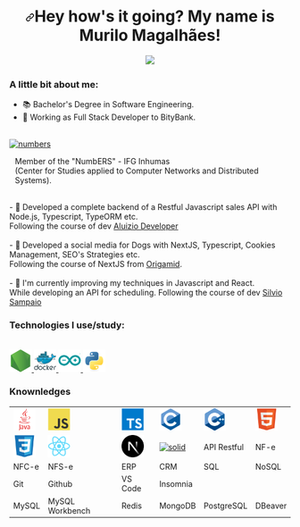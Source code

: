 <h1 align="center" tabindex="-1" dir="auto"><a id="user-content-oi-meu-nome-é-ttales-roger" class="anchor"
        aria-hidden="true" tabindex="-1" target="_blank" href="#oi-meu-nome-e-murilo"><svg class="octicon octicon-link"
            viewBox="0 0 16 16" version="1.1" width="16" height="16" aria-hidden="true">
            <path
                d="m7.775 3.275 1.25-1.25a3.5 3.5 0 1 1 4.95 4.95l-2.5 2.5a3.5 3.5 0 0 1-4.95 0 .751.751 0 0 1 .018-1.042.751.751 0 0 1 1.042-.018 1.998 1.998 0 0 0 2.83 0l2.5-2.5a2.002 2.002 0 0 0-2.83-2.83l-1.25 1.25a.751.751 0 0 1-1.042-.018.751.751 0 0 1-.018-1.042Zm-4.69 9.64a1.998 1.998 0 0 0 2.83 0l1.25-1.25a.751.751 0 0 1 1.042.018.751.751 0 0 1 .018 1.042l-1.25 1.25a3.5 3.5 0 1 1-4.95-4.95l2.5-2.5a3.5 3.5 0 0 1 4.95 0 .751.751 0 0 1-.018 1.042.751.751 0 0 1-1.042.018 1.998 1.998 0 0 0-2.83 0l-2.5 2.5a1.998 1.998 0 0 0 0 2.83Z">
            </path>
        </svg></a>Hey how's it going? My name is Murilo Magalhães!</h1>
<div align="center">
        <img src="https://media4.giphy.com/media/v1.Y2lkPTc5MGI3NjExZ2sybHVnbGo0aG1zYzlsbHMxeHpqazJqb294YmluMmZ3MzNsZHU5bCZlcD12MV9pbnRlcm5hbF9naWZfYnlfaWQmY3Q9Zw/8m7nAJTYvzNUh54HQm/giphy.gif" width="300"/>
</div>

### A little bit about me:

- 📚 Bachelor's Degree in Software Engineering.
- 💼 Working as Full Stack Developer to BityBank.

<br>

<div display="flex">
    <div>
        <a target="_blank" href="https://linktr.ee/numbersifg/" style="display: inline-block;">
            <img src="https://github.com/MuriloMagal/Files/blob/main/logoNumbers.png" alt="numbers" width="128px">
        </a>
    </div>
    <div>
        <p style="display: inline-block; margin-left: 10px; position: relative;"> Member of the "NumbERS" - IFG Inhumas
            <br> (Center for Studies applied to Computer Networks and Distributed Systems).</p>
    </div>
</div>

<br>
- 🔭 Developed a complete backend of a Restful Javascript sales API with Node.js, Typescript, TypeORM etc. <br>
Following the course of dev <a target="_blank" href="https://github.com/aluiziodeveloper"> Aluizio Developer</a>
<br>
<br>
- 🔭 Developed a social media for Dogs with NextJS, Typescript, Cookies Management, SEO's Strategies etc. <br>
Following the course of NextJS from <a target="_blank" href="https://www.origamid.com/curso/nextjs/"> Origamid</a>.
<br>
<br>
- 🌱 I'm currently improving my techniques in Javascript and React.
<br> While developing an API for scheduling. Following the course of dev <a target="_blank"
    href="https://youtube.com/playlist?list=PL_Axpn7FrXHR3nZiQPHFClLu6VByhWkzG&si=GWn9-WvgIaNYNfS9">Silvio Sampaio</a>

### Technologies I use/study:
<br>
<a target="_blank" href="https://nodejs.org/en/" rel="nofollow"> <img
        src="https://github.com/devicons/devicon/blob/master/icons/nodejs/nodejs-original.svg" alt="nodejs" width="40"
        height="40" style="max-width: 100%;"> </a>
<a target="_blank" href="https://www.docker.com/" rel="nofollow"> <img
        src="https://raw.githubusercontent.com/devicons/devicon/master/icons/docker/docker-original-wordmark.svg"
        alt="docker" width="40" height="40" style="max-width: 100%;"> </a>
<a target="_blank" href="https://www.arduino.cc/" rel="nofollow"> <img
        src="https://github.com/devicons/devicon/blob/master/icons/arduino/arduino-original.svg" alt="arduino"
        width="40" height="40" style="max-width: 100%;"> </a>
<a target="_blank" href="https://www.python.org/" rel="nofollow"> <img
        src="https://github.com/devicons/devicon/blob/master/icons/python/python-original.svg" alt="python" width="40"
        height="40" style="max-width: 100%;"> </a>



### Knownledges
<table>
    <tr>
        <td>
            <a target="_blank" href="https://www.java.com/pt-BR/download/help/whatis_java.html" rel="nofollow">
                <img src="https://github.com/devicons/devicon/blob/master/icons/java/java-plain-wordmark.svg" alt="java"
                    width="40" height="40" style="max-width: 100%;"> </a>
        </td>
        <td>
            <a target="_blank" href="https://developer.mozilla.org/en-US/docs/Web/JavaScript" rel="nofollow"> <img
                    src="https://raw.githubusercontent.com/devicons/devicon/master/icons/javascript/javascript-original.svg"
                    alt="javascript" width="40" height="40" style="max-width: 100%;"> </a>
        </td>
        <td>
            <a target="_blank" href="https://www.typescriptlang.org/" rel="nofollow"> <img
                    src="https://raw.githubusercontent.com/devicons/devicon/master/icons/typescript/typescript-original.svg"
                    alt="typescript" width="40" height="40" style="max-width: 100%;"> </a>
        </td>
        <td>
            <a target="_blank" href="https://learn.microsoft.com/pt-br/cpp/c-language/?view=msvc-170/" rel="nofollow">
                <img src="https://raw.githubusercontent.com/devicons/devicon/ca28c779441053191ff11710fe24a9e6c23690d6/icons/c/c-original.svg"
                    alt="c" width="40" height="40" style="max-width: 100%;"> </a>
        </td>
        <td>
            <a target="_blank" href="https://learn.microsoft.com/pt-br/cpp/cpp/?view=msvc-170/" rel="nofollow"> <img
                    src="https://raw.githubusercontent.com/devicons/devicon/ca28c779441053191ff11710fe24a9e6c23690d6/icons/cplusplus/cplusplus-original.svg"
                    alt="cpp" width="40" height="40" style="max-width: 100%;"> </a>
        </td>
        <td>
            <a target="_blank" href="https://developer.mozilla.org/pt-BR/docs/Web/HTML/" rel="nofollow"> <img
                    src="https://raw.githubusercontent.com/devicons/devicon/ca28c779441053191ff11710fe24a9e6c23690d6/icons/html5/html5-original.svg"
                    alt="html5" width="40" height="40" style="max-width: 100%;"> </a>
        </td>
    </tr>
    <tr>
        <td>
            <a target="_blank" href="https://developer.mozilla.org/pt-BR/docs/Web/CSS/" rel="nofollow"> <img
                    src="https://raw.githubusercontent.com/devicons/devicon/ca28c779441053191ff11710fe24a9e6c23690d6/icons/css3/css3-original.svg"
                    alt="css3" width="40" height="40" style="max-width: 100%;"> </a>
        </td>
        <td>
            <a target="_blank" href="https://react.dev/" rel="nofollow"> <img
                src="https://github.com/devicons/devicon/blob/master/icons/react/react-original.svg" alt="react" width="40"
                height="40" style="max-width: 100%;"> </a>
        </td>
        <td>
            <a target="_blank" href="https://www.nextjs.org/" rel="nofollow"> <img
                src="https://github.com/devicons/devicon/blob/master/icons/nextjs/nextjs-original.svg" alt="nextjs" width="40"
                height="40" style="max-width: 100%;"> </a>
        </td>
        <td>
            <a target="_blank" href="https://pt.linkedin.com/pulse/princ%C3%ADpios-solid-e-seu-uso-na-pr%C3%A1tica-luis-gustavo-bugallo-ele-dele-/" rel="nofollow"> <img
                src="https://media.licdn.com/dms/image/v2/D4D12AQF4-ItMunO2Ww/article-cover_image-shrink_720_1280/article-cover_image-shrink_720_1280/0/1668786184657?e=2147483647&v=beta&t=43dalzfWxoi5kBqiZ841qIiu6hxdQHbS_pK6p7V9pGg" alt="solid" width="40"
                height="40" style="max-width: 100%;"> </a>
        </td>
        <td>API Restful</td>
        <td>NF-e</td>
    </tr>
    <tr>
        <td>NFC-e</td>
        <td>NFS-e</td>
        <td>ERP</td>
        <td>CRM</td>
        <td>SQL</td>
        <td>NoSQL</td>
    </tr>
    <tr>
        <td>Git</td>
        <td>Github</td>
        <td>VS Code</td>
        <td>Insomnia</td>
        <td></td>
        <td></td>
    </tr>
    <tr>
        <td>MySQL</td>
        <td>MySQL Workbench</td>
        <td>Redis</td>
        <td>MongoDB</td>
        <td>PostgreSQL</td>
        <td>DBeaver</td>
    </tr>
</table>
<!--
**MuriloMagal/MuriloMagal** is a ✨ _special_ ✨ repository because its `README.md` (this file) appears on your GitHub profile.

Here are some ideas to get you started:

- 🔭 I’m currently working on ...
- 🌱 I’m currently learning ...
- 👯 I’m looking to collaborate on ...
- 🤔 I’m looking for help with ...
- 💬 Ask me about ...
- 📫 How to reach me: ...
- 😄 Pronouns: ...
- ⚡ Fun fact: ...
-->
